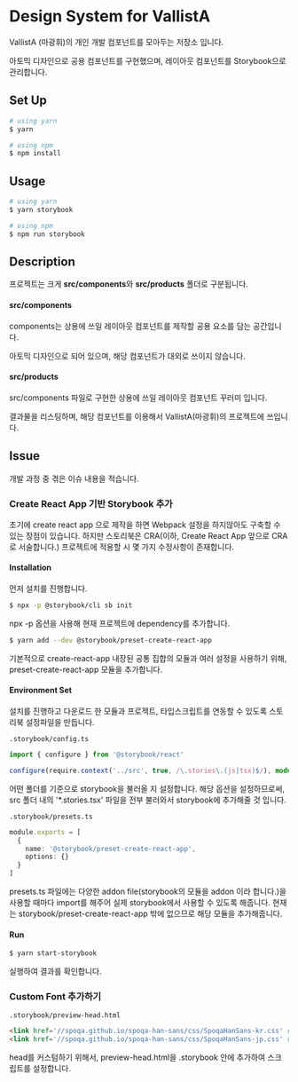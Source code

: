 # Design System for VallistA

VallistA (마광휘)의 개인 개발 컴포넌트를 모아두는 저장소 입니다.

아토믹 디자인으로 공용 컴포넌트를 구현했으며, 레이아웃 컴포넌트를 Storybook으로 관리합니다.

## Set Up

```bash
# using yarn
$ yarn

# using npm
$ npm install
```

## Usage

```bash
# using yarn
$ yarn storybook

# using npm
$ npm run storybook
```

## Description

프로젝트는 크게 **src/components**와 **src/products** 폴더로 구분됩니다.

#### src/components

components는 상용에 쓰일 레이아웃 컴포넌트를 제작할 공용 요소를 담는 공간입니다.

아토믹 디자인으로 되어 있으며, 해당 컴포넌트가 대외로 쓰이지 않습니다.

#### src/products

src/components 파일로 구현한 상용에 쓰일 레이아웃 컴포넌트 꾸러미 입니다.

결과물을 리스팅하며, 해당 컴포넌트를 이용해서 VallistA(마광휘)의 프로젝트에 쓰입니다.

## Issue

개발 과정 중 겪은 이슈 내용을 적습니다.

### Create React App 기반 Storybook 추가

초기에 create react app 으로 제작을 하면 Webpack 설정을 하지않아도 구축할 수 있는 장점이 있습니다.
하지만 스토리북은 CRA(이하, Create React App 앞으로 CRA로 서술합니다.) 프로젝트에 적용할 시 몇 가지 수정사항이 존재합니다.

#### Installation

먼저 설치를 진행합니다.

```bash
$ npx -p @storybook/cli sb init
```

npx -p 옵션을 사용해 현재 프로젝트에 dependency를 추가합니다.

```bash
$ yarn add --dev @storybook/preset-create-react-app
```

기본적으로 create-react-app 내장된 공통 집합의 모듈과 여러 설정을 사용하기 위해, preset-create-react-app 모듈을 추가합니다.

#### Environment Set

설치를 진행하고 다운로드 한 모듈과 프로젝트, 타입스크립트를 연동할 수 있도록 스토리북 설정파일을 만듭니다.

`.storybook/config.ts`

```ts
import { configure } from '@storybook/react'

configure(require.context('../src', true, /\.stories\.(js|tsx)$/), module)
```

어떤 폴더를 기준으로 storybook을 불러올 지 설정합니다.
해당 옵션을 설정하므로써, src 폴더 내의 '*.stories.tsx' 파일을 전부 불러와서 storybook에 추가해줄 것 입니다.

`.storybook/presets.ts`

```ts
module.exports = [
  {
    name: '@storybook/preset-create-react-app',
    options: {}
  }
]
```

presets.ts 파일에는 다양한 addon file(storybook의 모듈을 addon 이라 합니다.)을 사용할 때마다 import를 해주어 실제 storybook에서 사용할 수 있도록 해줍니다.
현재는 storybook/preset-create-react-app 밖에 없으므로 해당 모듈을 추가해줍니다.

#### Run

```bash
$ yarn start-storybook
```

실행하여 결과를 확인합니다.

### Custom Font 추가하기

`.storybook/preview-head.html`

```html
<link href='//spoqa.github.io/spoqa-han-sans/css/SpoqaHanSans-kr.css' rel='stylesheet' type='text/css'>
<link href='//spoqa.github.io/spoqa-han-sans/css/SpoqaHanSans-jp.css' rel='stylesheet' type='text/css'>
```

head를 커스텀하기 위해서, preview-head.html을 .storybook 안에 추가하여 스크립트를 설정합니다.